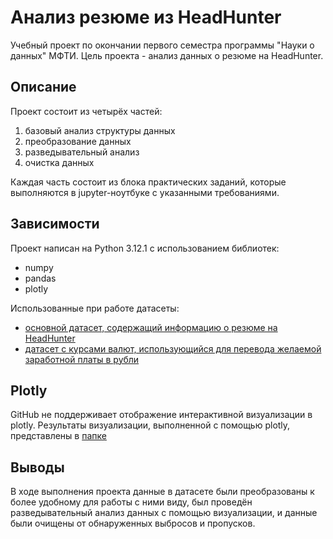 # Анализ резюме из HeadHunter
Учебный проект по окончании первого семестра программы "Науки о данных" МФТИ.
Цель проекта - анализ данных о резюме на HeadHunter.

## Описание
Проект состоит из четырёх частей:
1) базовый анализ структуры данных
2) преобразование данных
3) разведывательный анализ
4) очистка данных

Каждая часть состоит из блока практических заданий, которые выполняются в jupyter-ноутбуке с указанными требованиями.

## Зависимости
Проект написан на Python 3.12.1 с использованием библиотек:
* numpy
* pandas
* plotly

Использованные при работе датасеты:
* [основной датасет, содержащий информацию о резюме на HeadHunter](https://drive.google.com/file/d/1X-6UV3qiK3-E7s-VoiXmLx6ZRmwsMCch/view?usp=sharing)
* [датасет с курсами валют, использующийся для перевода желаемой заработной платы в рубли](https://drive.google.com/file/d/1nGzDKoEg3kK3hfYXuOLG3UY1urFrDC5z/view?usp=sharing)

## Plotly
GitHub не поддерживает отображение интерактивной визуализации в plotly. Результаты визуализации, выполненной с помощью plotly, представлены в [папке](plotly)

## Выводы
В ходе выполнения проекта данные в датасете были преобразованы к более удобному для работы с ними виду, был проведён разведывательный анализ данных с помощью визуализации, и данные были очищены от обнаруженных выбросов и пропусков.
